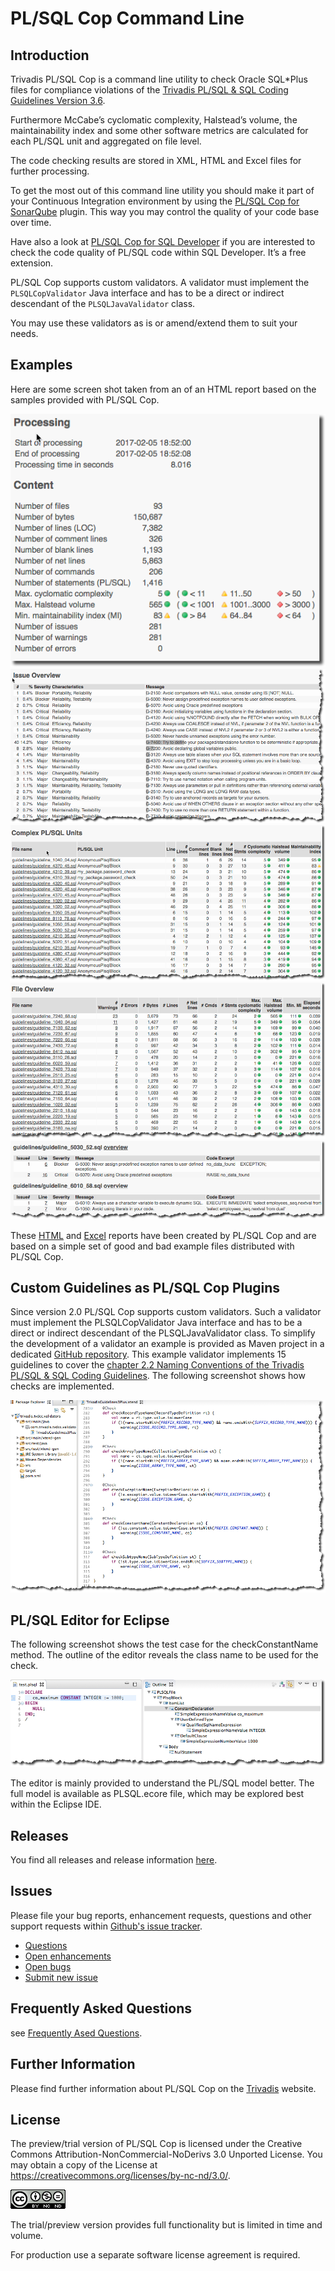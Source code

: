 # PL/SQL Cop Command Line

## Introduction

Trivadis PL/SQL Cop is a command line utility to check Oracle SQL*Plus files for compliance violations of the [Trivadis PL/SQL & SQL Coding Guidelines Version 3.6](https://trivadis.github.io/plsql-and-sql-coding-guidelines/v3.6/).

Furthermore McCabe’s cyclomatic complexity, Halstead’s volume, the maintainability index and some other software metrics are calculated for each PL/SQL unit and aggregated on file level.

The code checking results are stored in XML, HTML and Excel files for further processing.

To get the most out of this command line utility you should make it part of your Continuous Integration environment by using the [PL/SQL Cop for SonarQube](https://github.com/Trivadis/plsql-cop-sonar) plugin. This way you may control the quality of your code base over time.

Have also a look at [PL/SQL Cop for SQL Developer](https://github.com/Trivadis/plsql-cop-sqldev) if you are interested to check the code quality of PL/SQL code within SQL Developer. It’s a free extension.

PL/SQL Cop supports custom validators. A validator must implement the `PLSQLCopValidator` Java interface and has to be a direct or indirect descendant of the `PLSQLJavaValidator` class.

You may use these validators as is or amend/extend them to suit your needs.

## Examples

Here are some screen shot taken from an of an HTML report based on the samples provided with PL/SQL Cop.

![Processing & Content](images/plsqlcop_processing.png)
![Issue Overview](images/plsqlcop_issues_overview.png)
![Complex PL/SQL Units](images/plsqlcop_complex_plsql_units.png)
![File Overview](images/plsqlcop_file_overview.png)
![File Issues](images/plsqlcop_file_issues.png)

These [HTML](https://trivadis.github.io/plsql-cop-cli/resources/tvdcc_report.html) and [Excel](https://trivadis.github.io/plsql-cop-cli/resources/tvdcc_report.xlsx) reports have been created by PL/SQL Cop and are based on a simple set of good and bad example files distributed with PL/SQL Cop.

## Custom Guidelines as PL/SQL Cop Plugins

Since version 2.0 PL/SQL Cop supports custom validators. Such a validator must implement the PLSQLCopValidator Java interface and has to be a direct or indirect descendant of the PLSQLJavaValidator class. To simplify the development of a validator an example is provided as Maven project in a dedicated [GitHub repository](https://github.com/Trivadis/cop-validators). This example validator implements 15 guidelines to cover the [chapter 2.2 Naming Conventions of the Trivadis PL/SQL & SQL Coding Guidelines](https://trivadis.github.io/plsql-and-sql-coding-guidelines/2-naming-conventions/naming-conventions/). The following screenshot shows how checks are implemented.

![File Issues](images/plsqlcop_custom_validator.png)

## PL/SQL Editor for Eclipse

The following screenshot shows the test case for the checkConstantName method. The outline of the editor reveals the class name to be used for the check.

![PL/SQL Editor](images/plsqlcop_editor.png)

The editor is mainly provided to understand the PL/SQL model better. The full model is available as PLSQL.ecore file, which may be explored best within the Eclipse IDE.

## Releases

You find all releases and release information [here](https://github.com/Trivadis/plsql-cop-cli/releases).

## Issues
Please file your bug reports, enhancement requests, questions and other support requests within [Github's issue tracker](https://help.github.com/articles/about-issues/).

* [Questions](https://github.com/trivadis/plsql-cop-cli/issues?q=is%3Aissue+label%3Aquestion)
* [Open enhancements](https://github.com/trivadis/plsql-cop-cli/issues?q=is%3Aopen+is%3Aissue+label%3Aenhancement)
* [Open bugs](https://github.com/trivadis/plsql-cop-cli/issues?q=is%3Aopen+is%3Aissue+label%3Abug)
* [Submit new issue](https://github.com/trivadis/plsql-cop-cli/issues/new)

## Frequently Asked Questions

see [Frequently Ased Questions](FAQ.md).

## Further Information

Please find further information about PL/SQL Cop on the [Trivadis](https://www.trivadis.com/en/plsql-cop) website.

## License

The preview/trial version of PL/SQL Cop is licensed under the Creative Commons Attribution-NonCommercial-NoDerivs 3.0 Unported License. You may obtain a copy of the License at https://creativecommons.org/licenses/by-nc-nd/3.0/.

![CC-BY_NC-ND](images/CC-BY-NC-ND.png)

The trial/preview version provides full functionality but is limited in time and volume.

For production use a separate software license agreement is required.
